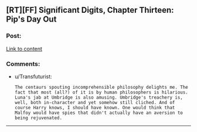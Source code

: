 ## [RT][FF] Significant Digits, Chapter Thirteen: Pip's Day Out

### Post:

[Link to content](http://www.anarchyishyperbole.com/2015/07/significant-digits-chapter-thirteen.html)

### Comments:

- u/Transfuturist:
  ```
  The centaurs spouting incomprehensible philosophy delights me. The fact that most (all?) of it is by human philosophers is hilarious. Luna's jab at Umbridge is also amusing. Umbridge's treachery is, well, both in-character and yet somehow still cliched. And of course Harry knows, I should have known. One would think that Malfoy would have spies that didn't actually have an aversion to being rejuvenated.
  ```

---

